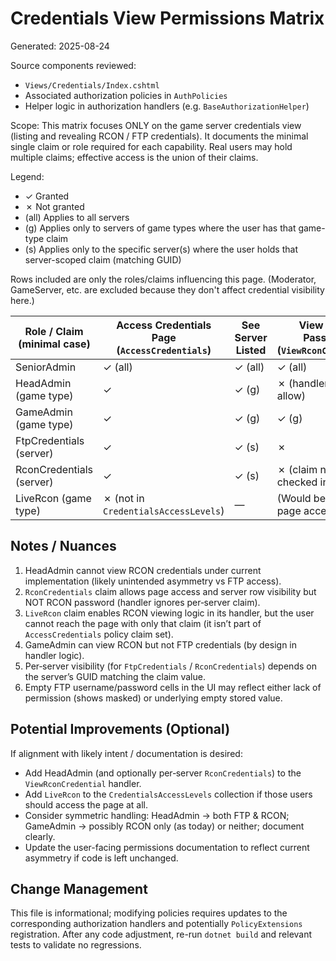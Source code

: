 ﻿# Credentials View Permissions Matrix

Generated: 2025-08-24

Source components reviewed:
* `Views/Credentials/Index.cshtml`
* Associated authorization policies in `AuthPolicies`
* Helper logic in authorization handlers (e.g. `BaseAuthorizationHelper`)

Scope: This matrix focuses ONLY on the game server credentials view (listing and revealing RCON / FTP credentials). It documents the minimal single claim or role required for each capability. Real users may hold multiple claims; effective access is the union of their claims.

Legend:
* ✓ Granted
* ✗ Not granted
* (all) Applies to all servers
* (g) Applies only to servers of game types where the user has that game-type claim
* (s) Applies only to the specific server(s) where the user holds that server-scoped claim (matching GUID)

Rows included are only the roles/claims influencing this page. (Moderator, GameServer, etc. are excluded because they don't affect credential visibility here.)

| Role / Claim (minimal case) | Access Credentials Page (`AccessCredentials`) | See Server Listed | View RCON Password (`ViewRconCredential`) | View FTP Hostname (`ViewFtpCredential`) | View FTP Username | View FTP Password |
|-----------------------------|----------------------------------------------|-------------------|-------------------------------------------|-----------------------------------------|-------------------|-------------------|
| SeniorAdmin                 | ✓ (all)                                      | ✓ (all)           | ✓ (all)                                   | ✓ (all)                                 | ✓ (all)           | ✓ (all)           |
| HeadAdmin (game type)       | ✓                                            | ✓ (g)             | ✗ (handler doesn’t allow)                 | ✓ (g)                                   | ✓ (g)             | ✓ (g)             |
| GameAdmin (game type)       | ✓                                            | ✓ (g)             | ✓ (g)                                     | ✗                                       | ✗                 | ✗                 |
| FtpCredentials (server)     | ✓                                            | ✓ (s)             | ✗                                         | ✓ (s)                                   | ✓ (s)             | ✓ (s)             |
| RconCredentials (server)    | ✓                                            | ✓ (s)             | ✗ (claim not checked in handler)          | ✗                                       | ✗                 | ✗                 |
| LiveRcon (game type)        | ✗ (not in `CredentialsAccessLevels`)         | —                 | (Would be ✓ (g) if page accessible)       | ✗                                       | ✗                 | ✗                 |

## Notes / Nuances

1. HeadAdmin cannot view RCON credentials under current implementation (likely unintended asymmetry vs FTP access).
2. `RconCredentials` claim allows page access and server row visibility but NOT RCON password (handler ignores per‑server claim).
3. `LiveRcon` claim enables RCON viewing logic in its handler, but the user cannot reach the page with only that claim (it isn’t part of `AccessCredentials` policy claim set).
4. GameAdmin can view RCON but not FTP credentials (by design in handler logic).
5. Per‑server visibility (for `FtpCredentials` / `RconCredentials`) depends on the server’s GUID matching the claim value.
6. Empty FTP username/password cells in the UI may reflect either lack of permission (shows masked) or underlying empty stored value.

## Potential Improvements (Optional)

If alignment with likely intent / documentation is desired:

* Add HeadAdmin (and optionally per‑server `RconCredentials`) to the `ViewRconCredential` handler.
* Add `LiveRcon` to the `CredentialsAccessLevels` collection if those users should access the page at all.
* Consider symmetric handling: HeadAdmin → both FTP & RCON; GameAdmin → possibly RCON only (as today) or neither; document clearly.
* Update the user-facing permissions documentation to reflect current asymmetry if code is left unchanged.

## Change Management

This file is informational; modifying policies requires updates to the corresponding authorization handlers and potentially `PolicyExtensions` registration. After any code adjustment, re-run `dotnet build` and relevant tests to validate no regressions.
